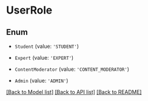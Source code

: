 # UserRole


## Enum

* `Student` (value: `'STUDENT'`)

* `Expert` (value: `'EXPERT'`)

* `ContentModerator` (value: `'CONTENT_MODERATOR'`)

* `Admin` (value: `'ADMIN'`)

[[Back to Model list]](../README.md#documentation-for-models) [[Back to API list]](../README.md#documentation-for-api-endpoints) [[Back to README]](../README.md)
